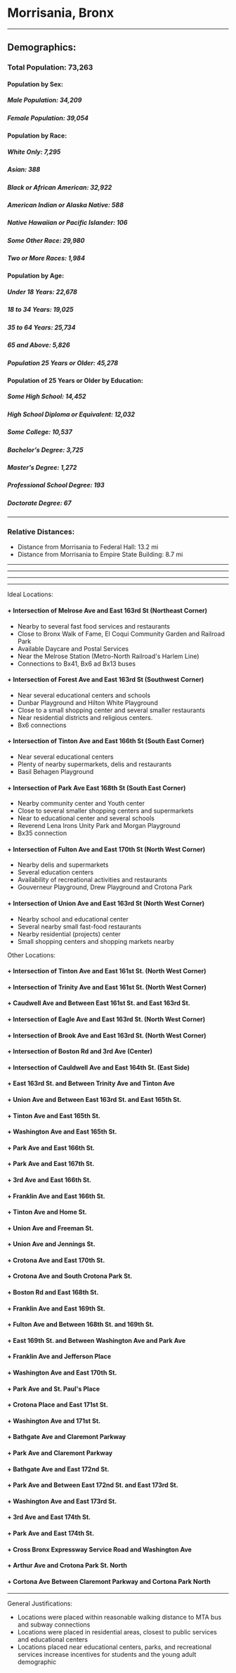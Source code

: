 # Morrisania, Bronx
***
## Demographics:
### Total Population: 73,263

#### **Population by Sex:**

##### Male Population: 34,209   
##### Female Population: 39,054

#### **Population by Race:**

##### White Only: 7,295    
##### Asian: 388
##### Black or African American: 32,922
##### American Indian or Alaska Native: 588
##### Native Hawaiian or Pacific Islander: 106
##### Some Other Race: 29,980
##### Two or More Races: 1,984

#### **Population by Age:**

##### Under 18 Years: 22,678
##### 18 to 34 Years: 19,025
##### 35 to 64 Years: 25,734
##### 65 and Above: 5,826

##### Population 25 Years or Older: 45,278

#### **Population of 25 Years or Older by Education:**

##### Some High School: 14,452
##### High School Diploma or Equivalent: 12,032
##### Some College: 10,537
##### Bachelor's Degree: 3,725
##### Master's Degree: 1,272
##### Professional School Degree: 193
##### Doctorate Degree: 67

***
### Relative Distances:
+ Distance from Morrisania to Federal Hall: 13.2 mi
+ Distance from Morrisania to Empire State Building: 8.7 mi

***
<script src="https://embed.github.com/view/geojson/YukiYoshimatsu/morrisania_neighborhood/master/morrisania_map.geojson"></script>

***

<script src="https://embed.github.com/view/json/YukiYoshimatsu/morrisania_neighborhood/master/libVorBike.json"></script>

***

<script src="https://embed.github.com/view/html/YukiYoshimatsu/morrisania_neighborhood/master/libVorBike.html"></script>

***

Ideal Locations:
#### + Intersection of Melrose Ave and East 163rd St (Northeast Corner)
+ Nearby to several fast food services and restaurants
+ Close to Bronx Walk of Fame, El Coqui Community Garden and Railroad Park
+ Available Daycare and Postal Services
+ Near the Melrose Station (Metro-North Railroad's Harlem Line)
+ Connections to Bx41, Bx6 ad Bx13 buses

#### + Intersection of Forest Ave and East 163rd St (Southwest Corner)
+ Near several educational centers and schools
+ Dunbar Playground and Hilton White Playground
+ Close to a small shopping center and several smaller restaurants
+ Near residential districts and religious centers.
+ Bx6 connections

#### + Intersection of Tinton Ave and East 166th St (South East Corner)
+ Near several educational centers 
+ Plenty of nearby supermarkets, delis and restaurants 
+ Basil Behagen Playground

#### + Intersection of Park Ave East 168th St (South East Corner)
+ Nearby community center and Youth center
+ Close to several smaller shopping centers and supermarkets
+ Near to educational center and several schools
+ Reverend Lena Irons Unity Park and Morgan Playground
+ Bx35 connection

#### + Intersection of Fulton Ave and East 170th St (North West Corner)
+ Nearby delis and supermarkets
+ Several education centers 
+ Availability of recreational activities and restaurants
+ Gouverneur Playground, Drew Playground and Crotona Park

#### + Intersection of Union Ave and East 163rd St (North West Corner)
+ Nearby school and educational center
+ Several nearby small fast-food restaurants
+ Nearby residential (projects) center
+ Small shopping centers and shopping markets nearby

Other Locations:
#### + Intersection of Tinton Ave and East 161st St. (North West Corner)
#### + Intersection of Trinity Ave and East 161st St. (North West Corner)
#### + Caudwell Ave and Between East 161st St. and East 163rd St. 
#### + Intersection of Eagle Ave and East 163rd St. (North West Corner)
#### + Intersection of Brook Ave and East 163rd St. (North West Corner)
#### + Intersection of Boston Rd and 3rd Ave (Center)
#### + Intersection of Cauldwell Ave and East 164th St. (East Side)
#### + East 163rd St. and Between Trinity Ave and Tinton Ave 
#### + Union Ave and Between East 163rd St.  and East 165th St.
#### + Tinton Ave and East 165th St.
#### + Washington Ave and East 165th St.
#### + Park Ave and East 166th St.
#### + Park Ave and East 167th St.
#### + 3rd Ave and East 166th St.
#### + Franklin Ave and East 166th St.
#### + Tinton Ave and Home St.
#### + Union Ave and Freeman St.
#### + Union Ave and Jennings St.
#### + Crotona Ave and East 170th St.
#### + Crotona Ave and South Crotona Park St.
#### + Boston Rd and East 168th St.
#### + Franklin Ave and East 169th St.
#### + Fulton Ave and Between 168th St. and 169th St.
#### + East 169th St. and Between Washington Ave and Park Ave
#### + Franklin Ave and Jefferson Place
#### + Washington Ave and East 170th St.
#### + Park Ave and St. Paul's Place 
#### + Crotona Place and East 171st St.
#### + Washington Ave and 171st St.
#### + Bathgate Ave and Claremont Parkway
#### + Park Ave and Claremont Parkway
#### + Bathgate Ave and East 172nd St.
#### + Park Ave and Between East 172nd St. and East 173rd St.
#### + Washington Ave and East 173rd St.
#### + 3rd Ave and East 174th St.
#### + Park Ave and East 174th St.
#### + Cross Bronx Expressway Service Road and Washington Ave
#### + Arthur Ave and Crotona Park St. North
#### + Cortona Ave Between Claremont Parkway and Cortona Park North

***
General Justifications:
+ Locations were placed within reasonable walking distance to MTA bus and subway connections 
+ Locations were placed in residential areas, closest to  public services and educational centers
+ Locations placed near educational centers, parks, and recreational services increase incentives for students and the young adult demographic


